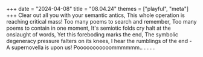 +++
date = "2024-04-08"
title = "08.04.24"
themes = ["playful", "meta"]
+++
Clear out all you with your semantic antics,
This whole operation is reaching critical mass!
Too many poems to search and remember,
Too many poems to contain in one moment,
It's semiotic folds cry halt at the onslaught of words,
Yet this foreboding marks the end,
The symbolic degeneracy pressure falters on its knees,
I hear the rumblings of the end -
A supernovella is upon us!
Pooooooooooommmmmm.. .  .   .   .
